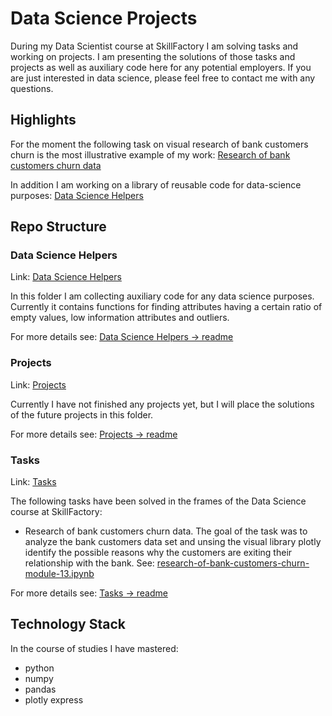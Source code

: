 # Data Science Projects
During my Data Scientist course at SkillFactory I am solving tasks and working on projects. I am presenting the solutions of those tasks and projects as well as auxiliary code here for any potential employers. 
If you are just interested in data science, please feel free to contact me with any questions.
## Highlights
For the moment the following task on visual research of bank customers churn is the most illustrative example of my work:
[Research of bank customers churn data](https://github.com/helios12/DataScienceProjects/blob/main/tasks/data-visualization-module-13.ipynb)

In addition I am working on a library of reusable code for data-science purposes:
[Data Science Helpers](https://github.com/helios12/DataScienceProjects/tree/main/DataScienceHelpers)
## Repo Structure
### Data Science Helpers
Link: [Data Science Helpers](https://github.com/helios12/DataScienceProjects/tree/main/DataScienceHelpers)

In this folder I am collecting auxiliary code for any data science purposes. Currently it contains functions for finding attributes having a certain ratio of empty values, low information attributes and outliers. 

For more details see: 
[Data Science Helpers -> readme](https://github.com/helios12/DataScienceProjects/blob/main/DataScienceHelpers/readme.md)
### Projects
Link: [Projects](https://github.com/helios12/DataScienceProjects/tree/main/projects)

Currently I have not finished any projects yet, but I will place the solutions of the future projects in this folder.

For more details see: [Projects -> readme](https://github.com/helios12/DataScienceProjects/blob/main/projects/readme.md)
### Tasks
Link: [Tasks](https://github.com/helios12/DataScienceProjects/tree/main/tasks)

The following tasks have been solved in the frames of the Data Science course at SkillFactory:

* Research of bank customers churn data. The goal of the task was to analyze the bank customers data set and unsing the visual library plotly identify the possible reasons why the customers are exiting their relationship with the bank. See: [research-of-bank-customers-churn-module-13.ipynb](https://github.com/helios12/DataScienceProjects/blob/main/tasks/research-of-bank-customers-churn-module-13.ipynb)

For more details see: [Tasks -> readme](https://github.com/helios12/DataScienceProjects/blob/main/tasks/readme.md)
## Technology Stack
In the course of studies I have mastered:

* python
* numpy
* pandas
* plotly express